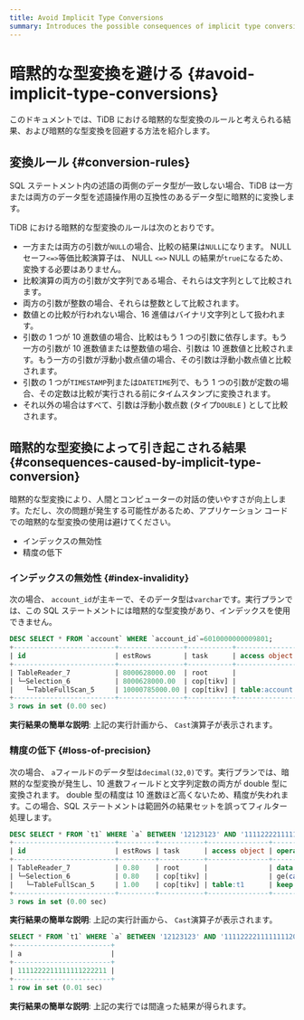 ```yaml
---
title: Avoid Implicit Type Conversions
summary: Introduces the possible consequences of implicit type conversions in TiDB and ways to avoid them.
---
```


# 暗黙的な型変換を避ける {#avoid-implicit-type-conversions}

このドキュメントでは、TiDB における暗黙的な型変換のルールと考えられる結果、および暗黙的な型変換を回避する方法を紹介します。

## 変換ルール {#conversion-rules}

SQL ステートメント内の述語の両側のデータ型が一致しない場合、TiDB は一方または両方のデータ型を述語操作用の互換性のあるデータ型に暗黙的に変換します。

TiDB における暗黙的な型変換のルールは次のとおりです。

-   一方または両方の引数が`NULL`の場合、比較の結果は`NULL`になります。 NULL セーフ`<=>`等価比較演算子は、 NULL `<=>` NULL の結果が`true`になるため、変換する必要はありません。
-   比較演算の両方の引数が文字列である場合、それらは文字列として比較されます。
-   両方の引数が整数の場合、それらは整数として比較されます。
-   数値との比較が行われない場合、16 進値はバイナリ文字列として扱われます。
-   引数の 1 つが 10 進数値の場合、比較はもう 1 つの引数に依存します。もう一方の引数が 10 進数値または整数値の場合、引数は 10 進数値と比較されます。もう一方の引数が浮動小数点値の場合、その引数は浮動小数点値と比較されます。
-   引数の 1 つが`TIMESTAMP`列または`DATETIME`列で、もう 1 つの引数が定数の場合、その定数は比較が実行される前にタイムスタンプに変換されます。
-   それ以外の場合はすべて、引数は浮動小数点数 (タイプ`DOUBLE` ) として比較されます。

## 暗黙的な型変換によって引き起こされる結果 {#consequences-caused-by-implicit-type-conversion}

暗黙的な型変換により、人間とコンピューターの対話の使いやすさが向上します。ただし、次の問題が発生する可能性があるため、アプリケーション コードでの暗黙的な型変換の使用は避けてください。

-   インデックスの無効性
-   精度の低下

### インデックスの無効性 {#index-invalidity}

次の場合、 `account_id`が主キーで、そのデータ型は`varchar`です。実行プランでは、この SQL ステートメントには暗黙的な型変換があり、インデックスを使用できません。

```sql
DESC SELECT * FROM `account` WHERE `account_id`=6010000000009801;
+-------------------------+----------------+-----------+---------------+------------------------------------------------------------+
| id                      | estRows        | task      | access object | operator info                                              |
+-------------------------+----------------+-----------+---------------+------------------------------------------------------------+
| TableReader_7           | 8000628000.00  | root      |               | data:Selection_6                                           |
| └─Selection_6           | 8000628000.00  | cop[tikv] |               | eq(cast(findpt.account.account_id), 6.010000000009801e+15) |
|   └─TableFullScan_5     | 10000785000.00 | cop[tikv] | table:account | keep order:false                                           |
+-------------------------+----------------+-----------+---------------+------------------------------------------------------------+
3 rows in set (0.00 sec)
```

**実行結果の簡単な説明**: 上記の実行計画から、 `Cast`演算子が表示されます。

### 精度の低下 {#loss-of-precision}

次の場合、 `a`フィールドのデータ型は`decimal(32,0)`です。実行プランでは、暗黙的な型変換が発生し、10 進数フィールドと文字列定数の両方が double 型に変換されます。 double 型の精度は 10 進数ほど高くないため、精度が失われます。この場合、SQL ステートメントは範囲外の結果セットを誤ってフィルター処理します。

```sql
DESC SELECT * FROM `t1` WHERE `a` BETWEEN '12123123' AND '1111222211111111200000';
+-------------------------+---------+-----------+---------------+-------------------------------------------------------------------------------------+
| id                      | estRows | task      | access object | operator info                                                                       |
+-------------------------+---------+-----------+---------------+-------------------------------------------------------------------------------------+
| TableReader_7           | 0.80    | root      |               | data:Selection_6                                                                    |
| └─Selection_6           | 0.80    | cop[tikv] |               | ge(cast(findpt.t1.a), 1.2123123e+07), le(cast(findpt.t1.a), 1.1112222111111112e+21) |
|   └─TableFullScan_5     | 1.00    | cop[tikv] | table:t1      | keep order:false, stats:pseudo                                                      |
+-------------------------+---------+-----------+---------------+-------------------------------------------------------------------------------------+
3 rows in set (0.00 sec)
```

**実行結果の簡単な説明**: 上記の実行計画から、 `Cast`演算子が表示されます。

```sql
SELECT * FROM `t1` WHERE `a` BETWEEN '12123123' AND '1111222211111111200000';
+------------------------+
| a                      |
+------------------------+
| 1111222211111111222211 |
+------------------------+
1 row in set (0.01 sec)

```

**実行結果の簡単な説明**: 上記の実行では間違った結果が得られます。
